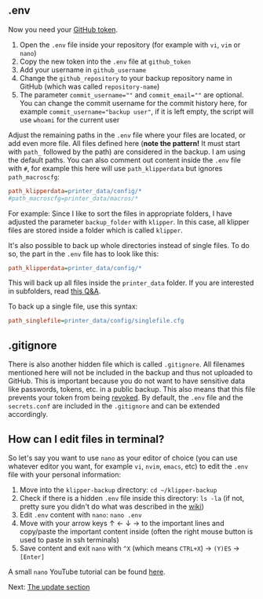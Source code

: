 ## .env
Now you need your [GitHub token](installation#create-github-token).

1. Open the `.env` file inside your repository (for example with `vi`, `vim` or `nano`)
2. Copy the new token into the `.env` file at `github_token`
3. Add your username in `github_username`
4. Change the `github_repository` to your backup repository name in GitHub (which was called `repository-name`)
5. The parameter `commit_username=""` and `commit_email=""` are optional. You can change the commit username for the commit history here, for example `commit_username="backup user"`, if it is left empty, the script will use `whoami` for the current user

Adjust the remaining paths in the `.env` file where your files are located, or add even more file. All files defined here (**note the pattern!** It must start with `path_` followed by the path) are considered in the backup. I am using the default paths. You can also comment out content inside the `.env` file with `#`, for example this here will use `path_klipperdata` but ignores `path_macroscfg`:
```ini
path_klipperdata=printer_data/config/*
#path_macroscfg=printer_data/macros/*
```

For example: Since I like to sort the files in appropriate folders, I have adjusted the parameter `backup_folder` with `klipper`. In this case, all klipper files are stored inside a folder which is called `klipper`.

It's also possible to back up whole directories instead of single files. To do so, the part in the `.env` file has to look like this:
```ini
path_klipperdata=printer_data/config/*
```
This will back up all files inside the `printer_data` folder. If you are interested in subfolders, read [this Q&A](https://github.com/Staubgeborener/klipper-backup/wiki/Questions-and-Answers#question-i-want-to-push-folders-recursively-with-subfolders-how-does-it-work).

To back up a single file, use this syntax:
```ini
path_singlefile=printer_data/config/singlefile.cfg
```

## .gitignore
There is also another hidden file which is called `.gitignore`. All filenames mentioned here will not be included in the backup and thus not uploaded to GitHub. This is important because you do not want to have sensitive data like passwords, tokens, etc. in a public backup. This also means that this file prevents your token from being [revoked](https://docs.github.com/en/authentication/keeping-your-account-and-data-secure/token-expiration-and-revocation#token-revoked-when-pushed-to-a-public-repository-or-public-gist).
By default, the `.env` file and the `secrets.conf` are included in the `.gitignore` and can be extended accordingly.

## How can I edit files in terminal?

So let's say you want to use `nano` as your editor of choice (you can use whatever editor you want, for example `vi`, `nvim`, `emacs`, etc) to edit the `.env` file with your personal information:
1. Move into the `klipper-backup` directory: `cd ~/klipper-backup`
2. Check if there is a hidden `.env` file inside this directory: `ls -la` (if not, pretty sure you didn't do what was described in the [wiki](https://github.com/Staubgeborener/klipper-backup/wiki/Installation#choose-the-way-of-implementation))
3. Edit `.env` content with `nano`: `nano .env`
4. Move with your arrow keys ↑ ← ↓ → to the important lines and copy/paste the important content inside (often the right mouse button is used to paste in ssh terminals)
5. Save content and exit `nano` with `^X` (which means `CTRL+X`) -> `(Y)ES` -> `[Enter]`

A small `nano` YouTube tutorial can be found [here](https://youtu.be/mE2YghYpBBE?t=57).

Next: [The update section](updating.md)

